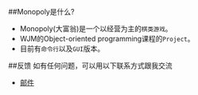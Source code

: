 ##Monopoly是什么?

* Monopoly(大富翁)是一个以经营为主的`棋类游戏`。
* WJM的Object-oriented programming课程的`Project`。
* 目前有`命令行`以及`GUI`版本。


##反馈
如有任何问题，可以用以下联系方式跟我交流

* [邮件](mailto:wujm14@fudan.edu.cn)

